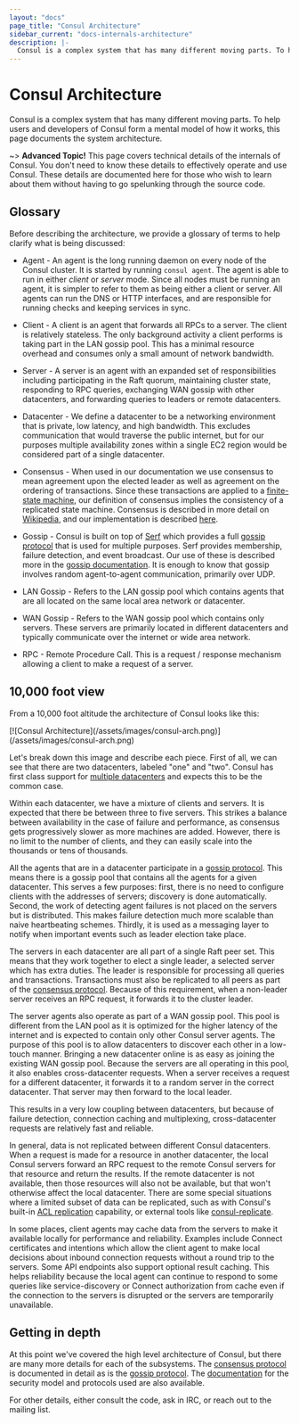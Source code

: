 ```yaml
---
layout: "docs"
page_title: "Consul Architecture"
sidebar_current: "docs-internals-architecture"
description: |-
  Consul is a complex system that has many different moving parts. To help users and developers of Consul form a mental model of how it works, this page documents the system architecture.
---
```


# Consul Architecture

Consul is a complex system that has many different moving parts. To help
users and developers of Consul form a mental model of how it works, this
page documents the system architecture.

~> **Advanced Topic!** This page covers technical details of
the internals of Consul. You don't need to know these details to effectively
operate and use Consul. These details are documented here for those who wish
to learn about them without having to go spelunking through the source code.

## Glossary

Before describing the architecture, we provide a glossary of terms to help
clarify what is being discussed:

* Agent - An agent is the long running daemon on every node of the Consul cluster.
It is started by running `consul agent`. The agent is able to run in either *client*
or *server* mode. Since all nodes must be running an agent, it is simpler to refer to
them as being either a client or server. All
agents can run the DNS or HTTP interfaces, and are responsible for running checks and
keeping services in sync.

* Client - A client is an agent that forwards all RPCs to a server. The client is relatively
stateless. The only background activity a client performs is taking part in the LAN gossip
pool. This has a minimal resource overhead and consumes only a small amount of network
bandwidth.

* Server - A server is an agent with an expanded set of responsibilities including
participating in the Raft quorum, maintaining cluster state, responding to RPC queries,
exchanging WAN gossip with other datacenters, and forwarding queries to leaders or
remote datacenters.

* Datacenter - We define a datacenter to be a networking environment that is
private, low latency, and high bandwidth. This excludes communication that would traverse
the public internet, but for our purposes multiple availability zones within a single EC2
region would be considered part of a single datacenter.

* Consensus - When used in our documentation we use consensus to mean agreement upon
the elected leader as well as agreement on the ordering of transactions. Since these
transactions are applied to a
[finite-state machine](https://en.wikipedia.org/wiki/Finite-state_machine), our definition
of consensus implies the consistency of a replicated state machine. Consensus is described
in more detail on [Wikipedia](https://en.wikipedia.org/wiki/Consensus_(computer_science)),
and our implementation is described [here](/docs/internals/consensus.html).

* Gossip - Consul is built on top of [Serf](https://www.serf.io/) which provides a full
[gossip protocol](https://en.wikipedia.org/wiki/Gossip_protocol) that is used for multiple purposes.
Serf provides membership, failure detection, and event broadcast. Our use of these
is described more in the [gossip documentation](/docs/internals/gossip.html). It is enough to know
that gossip involves random agent-to-agent communication, primarily over UDP.

* LAN Gossip - Refers to the LAN gossip pool which contains agents that are all
located on the same local area network or datacenter.

* WAN Gossip - Refers to the WAN gossip pool which contains only servers. These
servers are primarily located in different datacenters and typically communicate
over the internet or wide area network.

* RPC - Remote Procedure Call. This is a request / response mechanism allowing a
client to make a request of a server.

## 10,000 foot view

From a 10,000 foot altitude the architecture of Consul looks like this:

<div class="center">
[![Consul Architecture](/assets/images/consul-arch.png)](/assets/images/consul-arch.png)
</div>

Let's break down this image and describe each piece. First of all, we can see
that there are two datacenters, labeled "one" and "two". Consul has first
class support for [multiple datacenters](https://learn.hashicorp.com/consul/security-networking/datacenters) and
expects this to be the common case.

Within each datacenter, we have a mixture of clients and servers. It is expected
that there be between three to five servers. This strikes a balance between
availability in the case of failure and performance, as consensus gets progressively
slower as more machines are added. However, there is no limit to the number of clients,
and they can easily scale into the thousands or tens of thousands.

All the agents that are in a datacenter participate in a [gossip protocol](/docs/internals/gossip.html).
This means there is a gossip pool that contains all the agents for a given datacenter. This serves
a few purposes: first, there is no need to configure clients with the addresses of servers;
discovery is done automatically. Second, the work of detecting agent failures
is not placed on the servers but is distributed. This makes failure detection much more
scalable than naive heartbeating schemes. Thirdly, it is used as a messaging layer to notify
when important events such as leader election take place.

The servers in each datacenter are all part of a single Raft peer set. This means that
they work together to elect a single leader, a selected server which has extra duties. The leader
is responsible for processing all queries and transactions. Transactions must also be replicated to
all peers as part of the [consensus protocol](/docs/internals/consensus.html). Because of this
requirement, when a non-leader server receives an RPC request, it forwards it to the cluster leader.

The server agents also operate as part of a WAN gossip pool. This pool is different from the LAN pool
as it is optimized for the higher latency of the internet and is expected to contain only
other Consul server agents. The purpose of this pool is to allow datacenters to discover each
other in a low-touch manner. Bringing a new datacenter online is as easy as joining the existing
WAN gossip pool. Because the servers are all operating in this pool, it also enables cross-datacenter
requests. When a server receives a request for a different datacenter, it forwards it to a random
server in the correct datacenter. That server may then forward to the local leader.

This results in a very low coupling between datacenters, but because of failure detection,
connection caching and multiplexing, cross-datacenter requests are relatively fast and reliable.

In general, data is not replicated between different Consul datacenters. When a
request is made for a resource in another datacenter, the local Consul servers forward
an RPC request to the remote Consul servers for that resource and return the results.
If the remote datacenter is not available, then those resources will also not be
available, but that won't otherwise affect the local datacenter. There are some special
situations where a limited subset of data can be replicated, such as with Consul's built-in
[ACL replication](https://learn.hashicorp.com/consul/day-2-operations/acl-replication) capability, or
external tools like [consul-replicate](https://github.com/hashicorp/consul-replicate).

In some places, client agents may cache data from the servers to make it
available locally for performance and reliability. Examples include Connect
certificates and intentions which allow the client agent to make local decisions
about inbound connection requests without a round trip to the servers. Some API
endpoints also support optional result caching. This helps reliability because
the local agent can continue to respond to some queries like service-discovery
or Connect authorization from cache even if the connection to the servers is
disrupted or the servers are temporarily unavailable.

## Getting in depth

At this point we've covered the high level architecture of Consul, but there are many
more details for each of the subsystems. The [consensus protocol](/docs/internals/consensus.html) is
documented in detail as is the [gossip protocol](/docs/internals/gossip.html). The [documentation](/docs/internals/security.html)
for the security model and protocols used are also available.

For other details, either consult the code, ask in IRC, or reach out to the mailing list.
